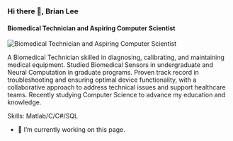 ### Hi there 👋, Brian Lee
#### Biomedical Technician and Aspiring Computer Scientist
![Biomedical Technician and Aspiring Computer Scientist](https://arturssmirnovs.github.io/github-profile-readme-generator/images/banner.png)

A Biomedical Technician skilled in diagnosing, calibrating, and maintaining medical equipment. Studied Biomedical Sensors in undergraduate and Neural Computation in graduate programs. Proven track record in troubleshooting and ensuring optimal device functionality, with a collaborative approach to address technical issues and support healthcare teams. Recently studying Computer Science to advance my education and knowledge.

Skills: Matlab/C/C#/SQL

- 🔭 I’m currently working on this page. 




